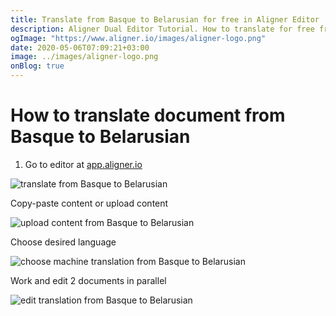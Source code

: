 ```yaml
---
title: Translate from Basque to Belarusian for free in Aligner Editor
description: Aligner Dual Editor Tutorial. How to translate for free from Basque to Belarusian. Aligner is multilingual document management platform. 
ogImage: "https://www.aligner.io/images/aligner-logo.png"
date: 2020-05-06T07:09:21+03:00
image: ../images/aligner-logo.png
onBlog: true
---
```


# How to translate document from Basque to Belarusian

1. Go to editor at [app.aligner.io](https://app.aligner.io "Aligner App web page")

![translate from Basque to Belarusian](../aligner-blank-editor.png "translate from Basque to Belarusian")

Copy-paste content or upload content

![upload content from Basque to Belarusian](../aligner-uploaded-document.png "upload content from Basque to Belarusian")

Choose desired language

![choose machine translation from Basque to Belarusian](../aligner-language-dropdown.png "choose machine translation from Basque to Belarusian")

Work and edit 2 documents in parallel

![edit translation from Basque to Belarusian](../aligner-double-sitded-editor.png "edit translation from Basque to Belarusian")

